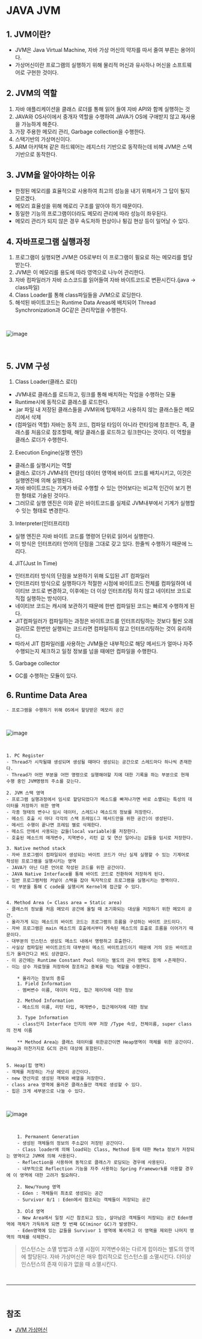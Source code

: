 # JAVA JVM

## 1. JVM이란?
  - JVM은 Java Virtual Machine, 자바 가상 머신의 약자를 따서 줄여 부른는 용어이다.
  - 가상머신이란 프로그램의 실행하기 위해 물리적 머신과 유사하나 머신을 소프트웨어로 구현한 것이다.
  
## 2. JVM의 역할
  1. 자바 애플리케이션을 클래스 로더를 통해 읽어 들여 자바 API와 함께 실행하는 것
  2. JAVA와 OS사이에서 중개자 역할을 수행하여 JAVA가 OS에 구애받지 않고 재사용을 가능하게 해준다.
  3. 가장 주용한 메모리 관리, Garbage collection을 수행한다.
  4. 스택기반의 가상머신이다.
  5. ARM 아키텍쳐 같은 하드웨어는 레지스터 기반으로 동작하는데 비해 JVM은 스택기반으로 동작한다.

## 3. JVM을 알아야하는 이유
  - 한정된 메모리를 효율적으로 사용하여 최고의 성능을 내기 위해서가 그 답이 될지 모르겠다. 
  - 메모리 효율성을 위해 메로리 구조를 알아야 하기 때문이다.
  - 동일한 기능의 프로그램이더라도 메모리 관리에 따라 성능이 좌우된다.
  - 메모리 관리가 되지 않은 경우 속도저하 현상이나 튕김 현상 등이 일어날 수 있다.
  

## 4. 자바프로그램 실행과정
  1. 프로그램이 실행되면 JVM은 OS로부터 이 프로그램이 필요로 하는 메모리를 할당받는다.
  2. JVM은 이 메모리를 용도에 따라 영역으로 나누어 관리한다.
  3. 자바 컴파일러가 자바 소스코드를 읽어들여 자바 바이트코드로 변환시킨다.(java -> class파일)
  4. Class Loader를 통해 class파일들을 JVM으로 로딩한다.
  5. 해석된 바이트코드는 Runtime Data Areas에 배치되어 Thread Synchronization과 GC같은 관리작업을 수행한다.

<br />

![image](https://user-images.githubusercontent.com/63120360/169747391-a6612994-1a4f-4504-989e-c376a1674145.png)  

<br />

## 5. JVM 구성
  1. Class Loader(클래스 로더)
  - JVM내로 클래스를 로드하고, 링크를 통해 배치하는 작업을 수행하는 모듈
  - Runtime시에 동적으로 클래스를 로드한다.
  - .jar 파일 내 저장된 클래스들을 JVM위에 탑재하고 사용하지 않는 클래스들은 메모리에서 삭제
  - (컴파일러 역할) 자바는 동적 코드, 컴파일 타임이 아니라 런타임에 참조한다.
  즉, 클래스를 처음으로 참조할때, 해당 클래스를 로드하고 링크한다는 것이다. 이 역할을 클래스 로더가 수행한다.

  2. Execution Engine(실행 엔진)
  - 클래스를 실행시키는 역할
  - 클래스 로더가 JVM내의 런타임 데이터 영역에 바이트 코드를 배치시키고, 이것은 실행엔진에 의해 실행된다.
  - 자바 바이트코드는 기계가 바로 수행할 수 있는 언어보다는 비교적 인간이 보기 편한 형태로 기술된 것이다.
  - 그러므로 실행 엔진은 이와 같은 바이트코드를 실제로 JVM내부에서 기계가 실행할 수 잇는 형태로 변경한다.

  3. Interpreter(인터프리터)
  - 실행 엔진은 자바 바이트 코드를 명령어 단위로 읽어서 실행한다.
  - 이 방식은 인터프리터 언어의 단점을 그대로 갖고 있다. 한줄씩 수행하기 때문에 느리다.

  4. JIT(Just In Time)
  - 인터프리터 방식의 단점을 보완하기 위해 도입된 JIT 컴파일러
  - 인터프리터 방식으로 실행하다가 적절한 시점에 바이트코드 전체를 컴파일하여 네이티브 코드로 변경하고, 이후에는 더 이상 인터프리팅 하지 않고 네이티브 코드로 직접 실행하는 방식이다.
  - 네이티브 코드는 캐시에 보관하기 때문에 한번 컴파일된 코드는 빠르게 수행하게 된다.
  - JIT컴파일러가 컴파일하는 과정은 바이트코드를 인터프리팅하는 것보다 훨씬 오래걸리므로 한번만 실행되는 코드라면 컴파일하지 않고 인터프리팅하는 것이 유리하다.
  - 따라서 JIT 컴파일러를 사용하는 JVM들은 내부적으로 해당 메서드가 얼마나 자주 수행되는지 체크하고 일정 정보를 넘을 때에만 컴파일을 수행한다.
  
  5. Garbage collector
  - GC를 수행하는 모듈이 있다.

## 6. Runtime Data Area
    - 프로그램을 수행하기 위해 OS에서 할당받은 메모리 공간
   
<br />   

![image](https://user-images.githubusercontent.com/63120360/169747448-4de97a06-0096-43b6-8969-f359bb4c3f42.png)

<br />

    1. PC Register
    - Thread가 시작될떄 생성되며 생성될 때마다 생성되는 공간으로 스레드마다 하나씩 존재한다.
    - Thread가 어떤 부분을 어떤 명령으로 실행해야할 지에 대한 기록을 하는 부분으로 현재 수행 중인 JVM명령의 주소를 갖는다.

    2. JVM 스택 영역
    - 프로그램 실행과정에서 임시로 할당되었다가 메소드를 빠져나가면 바로 소멸되는 특성의 데이터를 저장하기 위한 영역
    - 각종 형태의 변수나 임시 데이터, 스레드나 메소드의 정보를 저장한다.
    - 메소드 호출 시 마다 각각의 스택 프레임(그 메서드만을 위한 공간)이 생성된다.
    - 메서드 수행이 끝나면 프레임 별로 삭제한다.
    - 메소드 안에서 사용되는 값들(local variable)를 저장한다.
    - 호출된 메소드의 매개변수, 지역변수, 리턴 값 및 연산 일어나는 값들을 임시로 저장한다.

    3. Native method stack
    - 자바 프로그램이 컴파일되어 생성되는 바이트 코드가 아닌 실제 실행할 수 있는 기계어로 작성된 프로그램을 실행시키는 영역
    - JAVA가 아닌 다른 언어로 작성된 코드를 위한 공간이다.
    - JAVA Native Interface를 통해 바이트 코드로 전환하여 저장하게 된다.
    - 일반 프로그램처럼 커널이 스택을 잡아 독자적으로 프로그램을 실행시키는 영역이다.
    - 이 부분을 통해 C code를 실행시켜 Kernel에 접근할 수 있다.


    4. Method Area (= Class area = Static area)
    - 클래스의 정보를 처음 메모리 공간에 올릴 때 초기화되는 대상을 저장하기 위한 메모리 공간.
    - 올라가게 되는 메소드의 바이트 코드는 프로그램의 흐름을 구성하는 바이트 코드이다.
    - 자바 프로그램은 main 메소드의 호출에서부터 게속된 메소드의 호출로 흐름을 이어가기 때문이다.
    - 대부분의 인스턴스 생성도 메소드 내에서 명령하고 호출한다.
    - 사실상 컴파일된 바이트코드의 대부분이 메소드 바이트코드이기 때문에 거의 모든 바이트코드가 올라간다고 봐도 상관없다.
    - 이 공간에는 Runtime Constant Pool 이라는 별도의 관리 영역도 함께 ㅅ존재한다.
    - 이는 상수 자료형을 저장하여 참조하고 중복을 막는 역할을 수행한다.

        * 올라가는 정보의 종류
        1. Field Information
        - 멤버변수 이름, 데이터 타입, 접근 제어자에 대한 정보

        2. Method Information
        - 메소드의 이름, 리턴 타입, 매개변수, 접근제어자에 대한 정보

        3. Type Information
        - class인지 Interface 인지의 여부 저장 /Type 속성, 전체이름, super class의 전체 이름

        ** Method Area는 클래스 데이터를 위한공간이면 Heap영역이 객체를 위한 공간이다. Heap과 마찬가지로 GC의 관리 대상에 포함된다.


    5. Heap(힙 영역)
    - 객체를 저장하는 가상 메모리 공간이다. 
    - new 연산자로 생성된 객체와 배열을 저장한다.
    - class area 영역에 올라온 클래스들만 객체로 생성할 수 있다.
    - 힙은 크게 세부분으로 나눌 수 있다.

<br />

![image](https://user-images.githubusercontent.com/63120360/169747553-318d8a92-9942-43bd-98f7-edc04055e905.png)

<br />

        1. Permanent Generation
        - 생성된 객체들의 정보의 주소값이 저장된 공간이다.
        - Class loader에 의해 load되는 Class, Method 등에 대한 Meta 정보가 저장되는 영역이고 JVM에 의해 사용된다.
        - Reflection을 사용하여 동적으로 클래스가 로딩되는 경우에 사용된다.
        - 내부적으로 Reflection 기능을 자주 사용하는 Spring Framework를 이용할 경우에 이 영역에 대한 고려가 필요하다.

        2. New/Young 영역
        - Eden : 객체들이 최초로 생성되는 공간
        - Survivor 0/1 : Eden에서 참조되는 객체들이 저장되는 공간

        3. Old 영역
        - New Area에서 일정 시간 참조되고 있는, 살아남은 객체들이 저장되는 공간 Eden영역에 객체가 가득하게 되면 첫 번째 GC(minor GC)가 발생한다.
        - Eden영역에 있는 값들을 Survivor 1 영역에 복사하고 이 영역을 제외한 나머지 영역의 객체를 삭제한다.
        
       
> 인스턴스는 소멸 방법과 소멸 시점이 지역변수와는 다르게 힙이라는 별도의 영역에 할당된다. 자바 가상머신은 매우 합리적으로 인스턴스를 소멸시킨다. 더이상 인스턴스의 존재 이유가 없을 때 소멸시킨다.


<br />
<hr />
<br />

## 참조 
  - [JVM 가상머신](https://asfirstalways.tistory.com/158)
